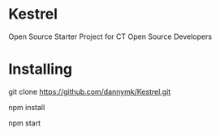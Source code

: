 # Kestrel
Open Source Starter Project for CT Open Source Developers

# Installing 

git clone https://github.com/dannymk/Kestrel.git

npm install

npm start

